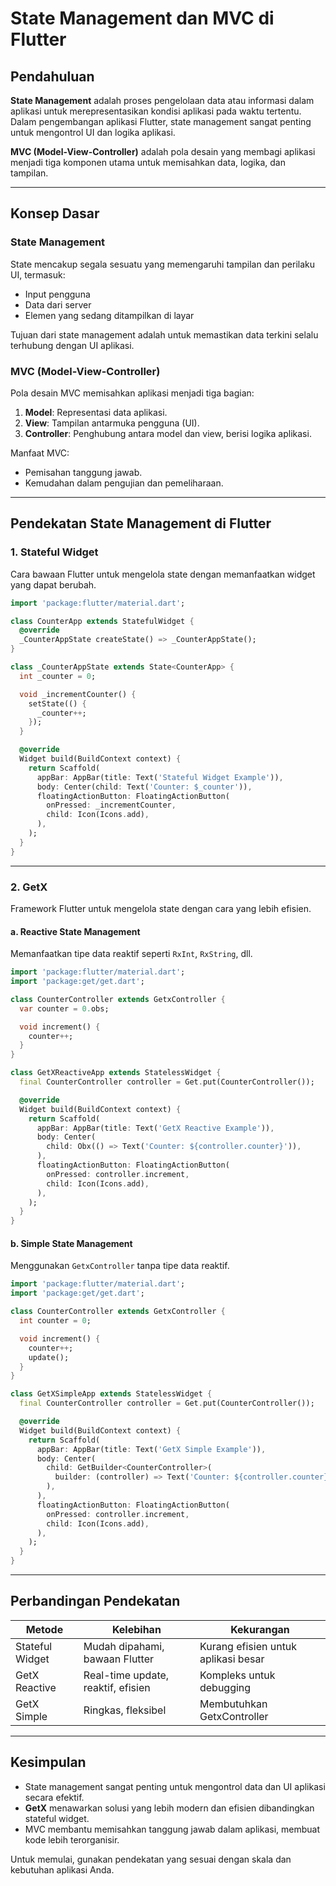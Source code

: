 
# State Management dan MVC di Flutter

## Pendahuluan
**State Management** adalah proses pengelolaan data atau informasi dalam aplikasi untuk merepresentasikan kondisi aplikasi pada waktu tertentu. Dalam pengembangan aplikasi Flutter, state management sangat penting untuk mengontrol UI dan logika aplikasi.

**MVC (Model-View-Controller)** adalah pola desain yang membagi aplikasi menjadi tiga komponen utama untuk memisahkan data, logika, dan tampilan.

---

## Konsep Dasar

### State Management
State mencakup segala sesuatu yang memengaruhi tampilan dan perilaku UI, termasuk:
- Input pengguna
- Data dari server
- Elemen yang sedang ditampilkan di layar

Tujuan dari state management adalah untuk memastikan data terkini selalu terhubung dengan UI aplikasi.

### MVC (Model-View-Controller)
Pola desain MVC memisahkan aplikasi menjadi tiga bagian:
1. **Model**: Representasi data aplikasi.
2. **View**: Tampilan antarmuka pengguna (UI).
3. **Controller**: Penghubung antara model dan view, berisi logika aplikasi.

Manfaat MVC:
- Pemisahan tanggung jawab.
- Kemudahan dalam pengujian dan pemeliharaan.

---

## Pendekatan State Management di Flutter

### 1. **Stateful Widget**
Cara bawaan Flutter untuk mengelola state dengan memanfaatkan widget yang dapat berubah.

```dart
import 'package:flutter/material.dart';

class CounterApp extends StatefulWidget {
  @override
  _CounterAppState createState() => _CounterAppState();
}

class _CounterAppState extends State<CounterApp> {
  int _counter = 0;

  void _incrementCounter() {
    setState(() {
      _counter++;
    });
  }

  @override
  Widget build(BuildContext context) {
    return Scaffold(
      appBar: AppBar(title: Text('Stateful Widget Example')),
      body: Center(child: Text('Counter: $_counter')),
      floatingActionButton: FloatingActionButton(
        onPressed: _incrementCounter,
        child: Icon(Icons.add),
      ),
    );
  }
}
```

---

### 2. **GetX**
Framework Flutter untuk mengelola state dengan cara yang lebih efisien.

#### a. **Reactive State Management**
Memanfaatkan tipe data reaktif seperti `RxInt`, `RxString`, dll.

```dart
import 'package:flutter/material.dart';
import 'package:get/get.dart';

class CounterController extends GetxController {
  var counter = 0.obs;

  void increment() {
    counter++;
  }
}

class GetXReactiveApp extends StatelessWidget {
  final CounterController controller = Get.put(CounterController());

  @override
  Widget build(BuildContext context) {
    return Scaffold(
      appBar: AppBar(title: Text('GetX Reactive Example')),
      body: Center(
        child: Obx(() => Text('Counter: ${controller.counter}')),
      ),
      floatingActionButton: FloatingActionButton(
        onPressed: controller.increment,
        child: Icon(Icons.add),
      ),
    );
  }
}
```

#### b. **Simple State Management**
Menggunakan `GetxController` tanpa tipe data reaktif.

```dart
import 'package:flutter/material.dart';
import 'package:get/get.dart';

class CounterController extends GetxController {
  int counter = 0;

  void increment() {
    counter++;
    update();
  }
}

class GetXSimpleApp extends StatelessWidget {
  final CounterController controller = Get.put(CounterController());

  @override
  Widget build(BuildContext context) {
    return Scaffold(
      appBar: AppBar(title: Text('GetX Simple Example')),
      body: Center(
        child: GetBuilder<CounterController>(
          builder: (controller) => Text('Counter: ${controller.counter}'),
        ),
      ),
      floatingActionButton: FloatingActionButton(
        onPressed: controller.increment,
        child: Icon(Icons.add),
      ),
    );
  }
}
```

---

## Perbandingan Pendekatan

| Metode          | Kelebihan                                  | Kekurangan                           |
|------------------|-------------------------------------------|--------------------------------------|
| Stateful Widget  | Mudah dipahami, bawaan Flutter            | Kurang efisien untuk aplikasi besar |
| GetX Reactive    | Real-time update, reaktif, efisien        | Kompleks untuk debugging            |
| GetX Simple      | Ringkas, fleksibel                       | Membutuhkan GetxController          |

---

## Kesimpulan
- State management sangat penting untuk mengontrol data dan UI aplikasi secara efektif.
- **GetX** menawarkan solusi yang lebih modern dan efisien dibandingkan stateful widget.
- MVC membantu memisahkan tanggung jawab dalam aplikasi, membuat kode lebih terorganisir.

Untuk memulai, gunakan pendekatan yang sesuai dengan skala dan kebutuhan aplikasi Anda.

